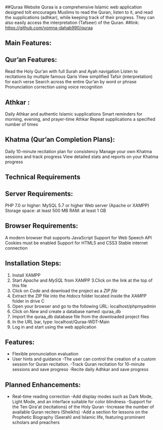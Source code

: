##Quraa Website
Quraa is a comprehensive Islamic web application designed toIt encourages Muslims to read the Quran, listen to it,
and read the supplications (adhkar), while keeping track of their progress. They can also easily access the interpretation (Tafseer) of the Quran.
##link:
https://github.com/yomna-dahab990/quraa
## Main Features:
## Qur’an Features:
Read the Holy Qur’an with full Surah and Ayah navigation
Listen to recitations by multiple famous Qaris
View simplified Tafsir (interpretation) for each verse
Search across the entire Qur’an by word or phrase
Pronunciation correction using voice recognition

## Athkar :
Daily Athkar and authentic Islamic supplications
Smart reminders for morning, evening, and prayer-time Athkar
Repeat supplications a specified number of times

## Khatma (Qur’an Completion Plans):
Daily 10-minute recitation plan for consistency
Manage your own Khatma sessions and track progress
View detailed stats and reports on your Khatma progress

## Technical Requirements
## Server Requirements:
PHP 7.0 or higher:
MySQL 5.7 or higher
Web server (Apache or XAMPP)
Storage space: at least 500 MB
RAM: at least 1 GB

## Browser Requirements:
A modern browser that supports JavaScript
Support for Web Speech API
Cookies must be enabled
Support for HTML5 and CSS3
Stable internet connection

## Installation Steps:
1. Install XAMPP
2. Start *Apache* and *MySQL* from XAMPP
3.Click on the link at the top of this file
4. Click on *Code* and download the project as a *ZIP file*
5. Extract the ZIP file into the *htdocs* folder located inside the *XAMPP* folder in drive C
6. Open your browser and go to the following URL: localhost/phpmyadmin
7. Click on *New* and create a database named :quraa_db
8. Import the quraa_db database file from the downloaded project files
9. In the URL bar, type: localhost/Quraa-WDT-Main
10. Log in and start using the web application

## Features:
- Flexible pronunciation evaluation
- User hints and guidance
-The user can control the creation of a custom session for Quran recitation.
-Track Quran recitation for 10-minute sessions and save progress
-Recite daily Adhkar and save progress

## Planned Enhancements:
- Real-time reading correction
-Add display modes such as Dark Mode, Light Mode, and an interface suitable for color blindness
-Support for the Ten Qira'at (recitations) of the Holy Quran
-Increase the number of available Quran reciters (Sheikhs)
-Add a section for lessons on the Prophetic Biography (Seerah) and Islamic life, featuring prominent scholars and preachers
